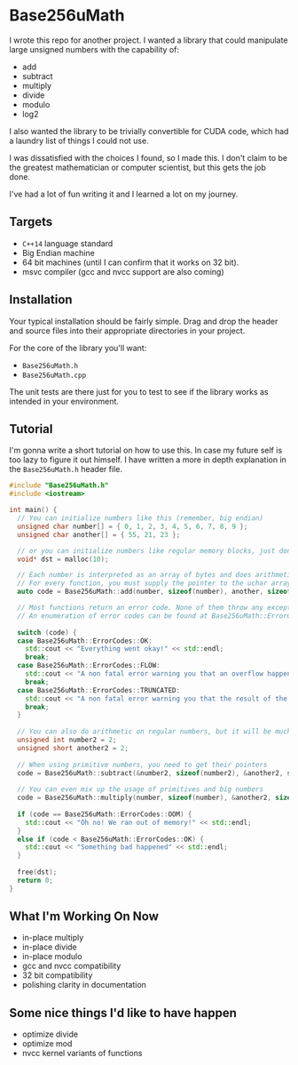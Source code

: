 # Base256uMath

I wrote this repo for another project.
I wanted a library that could manipulate large unsigned numbers with the capability of:
- add
- subtract
- multiply
- divide
- modulo
- log2

I also wanted the library to be trivially convertible for CUDA code, which had a laundry list of things I could not use.

I was dissatisfied with the choices I found, so I made this. I don't claim to be the greatest mathematician or computer scientist, but this gets the job done.

I've had a lot of fun writing it and I learned a lot on my journey.

## Targets
- `C++14` language standard
- Big Endian machine
- 64 bit machines (until I can confirm that it works on 32 bit).
- msvc compiler (gcc and nvcc support are also coming)

## Installation
Your typical installation should be fairly simple. Drag and drop the header and source files into their appropriate directories in your project.

For the core of the library you'll want:
- `Base256uMath.h`
- `Base256uMath.cpp`

The unit tests are there just for you to test to see if the library works as intended in your environment.

## Tutorial
I'm gonna write a short tutorial on how to use this. In case my future self is too lazy to figure it out himself.
I have written a more in depth explanation in the `Base256uMath.h` header file.

```c++
#include "Base256uMath.h"
#include <iostream>

int main() {
  // You can initialize numbers like this (remember, big endian)
  unsigned char number[] = { 0, 1, 2, 3, 4, 5, 6, 7, 8, 9 };
  unsigned char another[] = { 55, 21, 23 };

  // or you can initialize numbers like regular memory blocks, just don't forget to delete them afterwards
  void* dst = malloc(10);

  // Each number is interpreted as an array of bytes and does arithmetic on them in base 256.
  // For every function, you must supply the pointer to the uchar array and the size of it.
  auto code = Base256uMath::add(number, sizeof(number), another, sizeof(another), dst, 10);

  // Most functions return an error code. None of them throw any exceptions.
  // An enumeration of error codes can be found at Base256uMath::ErrorCodes
  
  switch (code) {
  case Base256uMath::ErrorCodes::OK:
    std::cout << "Everything went okay!" << std::endl;
    break;
  case Base256uMath::ErrorCodes::FLOW:
    std::cout << "A non fatal error warning you that an overflow happened." << std::endl;
    break;
  case Base256uMath::ErrorCodes::TRUNCATED:
    std::cout << "A non fatal error warning you that the result of the operation *may* be truncated." << std::endl;
    break;
  }
  
  // You can also do arithmetic on regular numbers, but it will be much slower than normal arithmetic
  unsigned int number2 = 2;
  unsigned short another2 = 2;
  
  // When using primitive numbers, you need to get their pointers
  code = Base256uMath::subtract(&number2, sizeof(number2), &another2, sizeof(another2), dst, 10);
  
  // You can even mix up the usage of primitives and big numbers
  code = Base256uMath::multiply(number, sizeof(number), &another2, sizeof(another2), dst, 10);
  
  if (code == Base256uMath::ErrorCodes::OOM) {
    std::cout << "Oh no! We ran out of memory!" << std::endl;
  }
  else if (code < Base256uMath::ErrorCodes::OK) {
    std::cout << "Something bad happened" << std::endl;
  }
  
  free(dst);
  return 0;
}
```

## What I'm Working On Now
- in-place multiply
- in-place divide
- in-place modulo
- gcc and nvcc compatibility
- 32 bit compatibility
- polishing clarity in documentation

## Some nice things I'd like to have happen
- optimize divide
- optimize mod
- nvcc kernel variants of functions
